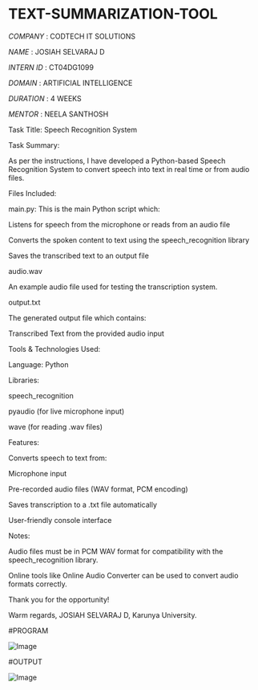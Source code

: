# TEXT-SUMMARIZATION-TOOL

*COMPANY* : CODTECH IT SOLUTIONS

*NAME* : JOSIAH SELVARAJ D

*INTERN ID* : CT04DG1099

*DOMAIN* : ARTIFICIAL INTELLIGENCE

*DURATION* : 4 WEEKS

*MENTOR* : NEELA SANTHOSH


Task Title: Speech Recognition System

Task Summary:

As per the instructions, I have developed a Python-based Speech Recognition System to convert speech into text in real time or from audio files.

Files Included:

main.py:
This is the main Python script which:

Listens for speech from the microphone or reads from an audio file

Converts the spoken content to text using the speech_recognition library

Saves the transcribed text to an output file

audio.wav

An example audio file used for testing the transcription system.

output.txt

The generated output file which contains:

Transcribed Text from the provided audio input

Tools & Technologies Used:

Language: Python

Libraries:

speech_recognition

pyaudio (for live microphone input)

wave (for reading .wav files)

Features:

Converts speech to text from:

Microphone input

Pre-recorded audio files (WAV format, PCM encoding)

Saves transcription to a .txt file automatically

User-friendly console interface

Notes:

Audio files must be in PCM WAV format for compatibility with the speech_recognition library.

Online tools like Online Audio Converter can be used to convert audio formats correctly.

Thank you for the opportunity!

Warm regards,
JOSIAH SELVARAJ D,
Karunya University.

#PROGRAM

![Image](https://github.com/user-attachments/assets/bf2a63b5-8b58-4630-812d-df7bee26c8a2)

#OUTPUT

![Image](https://github.com/user-attachments/assets/bf2a63b5-8b58-4630-812d-df7bee26c8a2)
